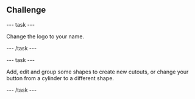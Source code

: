 ## Challenge

--- task ---

Change the logo to your name.

--- /task ---

--- task ---

Add, edit and group some shapes to create new cutouts, or change your button from a cylinder to a different shape.

--- /task ---


